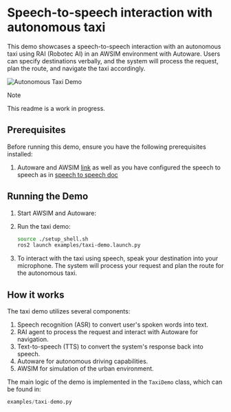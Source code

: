# Speech-to-speech interaction with autonomous taxi

This demo showcases a speech-to-speech interaction with an autonomous taxi using RAI (Robotec AI) in an AWSIM environment with Autoware. Users can specify destinations verbally, and the system will process the request, plan the route, and navigate the taxi accordingly.

![Autonomous Taxi Demo](../imgs/taxi_demo.gif)

> [!NOTE]  
> This readme is a work in progress.

## Prerequisites

Before running this demo, ensure you have the following prerequisites installed:

1. Autoware and AWSIM [link](https://tier4.github.io/AWSIM/GettingStarted/QuickStartDemo/)
   as well as you have configured the speech to speech as in [speech to speech doc](../human_robot_interface/voice_interface.md)

## Running the Demo

1. Start AWSIM and Autoware:

2. Run the taxi demo:

   ```bash
   source ./setup_shell.sh
   ros2 launch examples/taxi-demo.launch.py
   ```

3. To interact with the taxi using speech, speak your destination into your microphone. The system will process your request and plan the route for the autonomous taxi.

## How it works

The taxi demo utilizes several components:

1. Speech recognition (ASR) to convert user's spoken words into text.
2. RAI agent to process the request and interact with Autoware for navigation.
3. Text-to-speech (TTS) to convert the system's response back into speech.
4. Autoware for autonomous driving capabilities.
5. AWSIM for simulation of the urban environment.

The main logic of the demo is implemented in the `TaxiDemo` class, which can be found in:

```python
examples/taxi-demo.py
```
